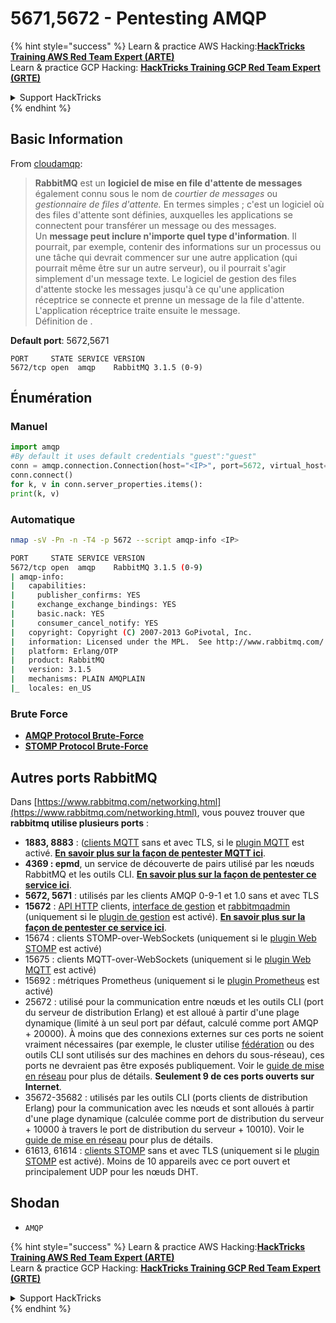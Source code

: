# 5671,5672 - Pentesting AMQP

{% hint style="success" %}
Learn & practice AWS Hacking:<img src="/.gitbook/assets/arte.png" alt="" data-size="line">[**HackTricks Training AWS Red Team Expert (ARTE)**](https://training.hacktricks.xyz/courses/arte)<img src="/.gitbook/assets/arte.png" alt="" data-size="line">\
Learn & practice GCP Hacking: <img src="/.gitbook/assets/grte.png" alt="" data-size="line">[**HackTricks Training GCP Red Team Expert (GRTE)**<img src="/.gitbook/assets/grte.png" alt="" data-size="line">](https://training.hacktricks.xyz/courses/grte)

<details>

<summary>Support HackTricks</summary>

* Check the [**subscription plans**](https://github.com/sponsors/carlospolop)!
* **Join the** 💬 [**Discord group**](https://discord.gg/hRep4RUj7f) or the [**telegram group**](https://t.me/peass) or **follow** us on **Twitter** 🐦 [**@hacktricks\_live**](https://twitter.com/hacktricks\_live)**.**
* **Share hacking tricks by submitting PRs to the** [**HackTricks**](https://github.com/carlospolop/hacktricks) and [**HackTricks Cloud**](https://github.com/carlospolop/hacktricks-cloud) github repos.

</details>
{% endhint %}

## Basic Information

From [cloudamqp](https://www.cloudamqp.com/blog/2015-05-18-part1-rabbitmq-for-beginners-what-is-rabbitmq.html):

> **RabbitMQ** est un **logiciel de mise en file d'attente de messages** également connu sous le nom de _courtier de messages_ ou _gestionnaire de files d'attente._ En termes simples ; c'est un logiciel où des files d'attente sont définies, auxquelles les applications se connectent pour transférer un message ou des messages.\
> Un **message peut inclure n'importe quel type d'information**. Il pourrait, par exemple, contenir des informations sur un processus ou une tâche qui devrait commencer sur une autre application (qui pourrait même être sur un autre serveur), ou il pourrait s'agir simplement d'un message texte. Le logiciel de gestion des files d'attente stocke les messages jusqu'à ce qu'une application réceptrice se connecte et prenne un message de la file d'attente. L'application réceptrice traite ensuite le message.\
Définition de .

**Default port**: 5672,5671
```
PORT     STATE SERVICE VERSION
5672/tcp open  amqp    RabbitMQ 3.1.5 (0-9)
```
## Énumération

### Manuel
```python
import amqp
#By default it uses default credentials "guest":"guest"
conn = amqp.connection.Connection(host="<IP>", port=5672, virtual_host="/")
conn.connect()
for k, v in conn.server_properties.items():
print(k, v)
```
### Automatique
```bash
nmap -sV -Pn -n -T4 -p 5672 --script amqp-info <IP>

PORT     STATE SERVICE VERSION
5672/tcp open  amqp    RabbitMQ 3.1.5 (0-9)
| amqp-info:
|   capabilities:
|     publisher_confirms: YES
|     exchange_exchange_bindings: YES
|     basic.nack: YES
|     consumer_cancel_notify: YES
|   copyright: Copyright (C) 2007-2013 GoPivotal, Inc.
|   information: Licensed under the MPL.  See http://www.rabbitmq.com/
|   platform: Erlang/OTP
|   product: RabbitMQ
|   version: 3.1.5
|   mechanisms: PLAIN AMQPLAIN
|_  locales: en_US
```
### Brute Force

* [**AMQP Protocol Brute-Force**](../generic-methodologies-and-resources/brute-force.md#amqp-activemq-rabbitmq-qpid-joram-and-solace)
* [**STOMP Protocol Brute-Force**](../generic-methodologies-and-resources/brute-force.md#stomp-activemq-rabbitmq-hornetq-and-openmq)

## Autres ports RabbitMQ

Dans [https://www.rabbitmq.com/networking.html](https://www.rabbitmq.com/networking.html), vous pouvez trouver que **rabbitmq utilise plusieurs ports** :

* **1883, 8883** : ([clients MQTT](http://mqtt.org) sans et avec TLS, si le [plugin MQTT](https://www.rabbitmq.com/mqtt.html) est activé. [**En savoir plus sur la façon de pentester MQTT ici**](1883-pentesting-mqtt-mosquitto.md).
* **4369 : epmd**, un service de découverte de pairs utilisé par les nœuds RabbitMQ et les outils CLI. [**En savoir plus sur la façon de pentester ce service ici**](4369-pentesting-erlang-port-mapper-daemon-epmd.md).
* **5672, 5671** : utilisés par les clients AMQP 0-9-1 et 1.0 sans et avec TLS
* **15672** : [API HTTP](https://www.rabbitmq.com/management.html) clients, [interface de gestion](https://www.rabbitmq.com/management.html) et [rabbitmqadmin](https://www.rabbitmq.com/management-cli.html) (uniquement si le [plugin de gestion](https://www.rabbitmq.com/management.html) est activé). [**En savoir plus sur la façon de pentester ce service ici**](15672-pentesting-rabbitmq-management.md).
* 15674 : clients STOMP-over-WebSockets (uniquement si le [plugin Web STOMP](https://www.rabbitmq.com/web-stomp.html) est activé)
* 15675 : clients MQTT-over-WebSockets (uniquement si le [plugin Web MQTT](https://www.rabbitmq.com/web-mqtt.html) est activé)
* 15692 : métriques Prometheus (uniquement si le [plugin Prometheus](https://www.rabbitmq.com/prometheus.html) est activé)
* 25672 : utilisé pour la communication entre nœuds et les outils CLI (port du serveur de distribution Erlang) et est alloué à partir d'une plage dynamique (limité à un seul port par défaut, calculé comme port AMQP + 20000). À moins que des connexions externes sur ces ports ne soient vraiment nécessaires (par exemple, le cluster utilise [fédération](https://www.rabbitmq.com/federation.html) ou des outils CLI sont utilisés sur des machines en dehors du sous-réseau), ces ports ne devraient pas être exposés publiquement. Voir le [guide de mise en réseau](https://www.rabbitmq.com/networking.html) pour plus de détails. **Seulement 9 de ces ports ouverts sur Internet**.
* 35672-35682 : utilisés par les outils CLI (ports clients de distribution Erlang) pour la communication avec les nœuds et sont alloués à partir d'une plage dynamique (calculée comme port de distribution du serveur + 10000 à travers le port de distribution du serveur + 10010). Voir le [guide de mise en réseau](https://www.rabbitmq.com/networking.html) pour plus de détails.
* 61613, 61614 : [clients STOMP](https://stomp.github.io/stomp-specification-1.2.html) sans et avec TLS (uniquement si le [plugin STOMP](https://www.rabbitmq.com/stomp.html) est activé). Moins de 10 appareils avec ce port ouvert et principalement UDP pour les nœuds DHT.

## Shodan

* `AMQP`

{% hint style="success" %}
Learn & practice AWS Hacking:<img src="/.gitbook/assets/arte.png" alt="" data-size="line">[**HackTricks Training AWS Red Team Expert (ARTE)**](https://training.hacktricks.xyz/courses/arte)<img src="/.gitbook/assets/arte.png" alt="" data-size="line">\
Learn & practice GCP Hacking: <img src="/.gitbook/assets/grte.png" alt="" data-size="line">[**HackTricks Training GCP Red Team Expert (GRTE)**<img src="/.gitbook/assets/grte.png" alt="" data-size="line">](https://training.hacktricks.xyz/courses/grte)

<details>

<summary>Support HackTricks</summary>

* Check the [**subscription plans**](https://github.com/sponsors/carlospolop)!
* **Join the** 💬 [**Discord group**](https://discord.gg/hRep4RUj7f) or the [**telegram group**](https://t.me/peass) or **follow** us on **Twitter** 🐦 [**@hacktricks\_live**](https://twitter.com/hacktricks\_live)**.**
* **Share hacking tricks by submitting PRs to the** [**HackTricks**](https://github.com/carlospolop/hacktricks) and [**HackTricks Cloud**](https://github.com/carlospolop/hacktricks-cloud) github repos.

</details>
{% endhint %}

